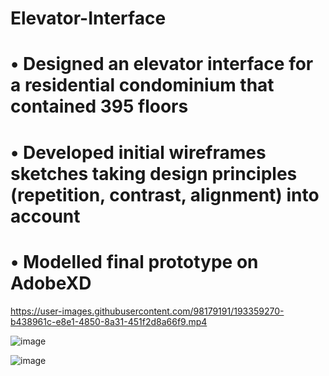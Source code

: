 # Elevator-Interface

# •	Designed an elevator interface for a residential condominium that contained 395 floors 
# •	Developed initial wireframes sketches taking design principles (repetition, contrast, alignment) into account
# •	Modelled final prototype on AdobeXD

https://user-images.githubusercontent.com/98179191/193359270-b438961c-e8e1-4850-8a31-451f2d8a66f9.mp4


![image](https://user-images.githubusercontent.com/98179191/193359544-0add61a5-611a-4a51-a7ae-1f01d8bcb734.png)


![image](https://user-images.githubusercontent.com/98179191/193359558-82c88e9c-fa04-46e1-80ff-03e94a4ae647.png)






